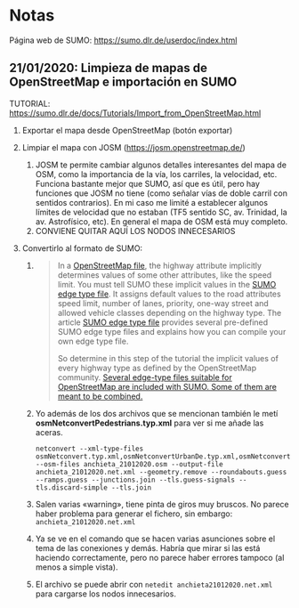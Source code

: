# Notas

Página web de SUMO: https://sumo.dlr.de/userdoc/index.html

## 21/01/2020: Limpieza de mapas de OpenStreetMap e importación en SUMO

TUTORIAL: https://sumo.dlr.de/docs/Tutorials/Import_from_OpenStreetMap.html 



1. Exportar el mapa desde OpenStreetMap (botón exportar)

2. Limpiar el mapa con JOSM (https://josm.openstreetmap.de/)

   1. JOSM te permite cambiar algunos detalles interesantes del mapa de OSM, como la importancia de la vía, los carriles, la velocidad, etc. Funciona bastante mejor que SUMO, así que es útil, pero hay funciones que JOSM no tiene (como señalar vías de doble carril con sentidos contrarios). En mi caso me limité a establecer algunos límites de velocidad que no estaban (TF5 sentido SC, av. Trinidad, la av. Astrofísico, etc). En general el mapa de OSM está muy completo.
   2. CONVIENE QUITAR AQUÍ LOS NODOS INNECESARIOS

3. Convertirlo al formato de SUMO:

   1. > In a [OpenStreetMap file](https://sumo.dlr.de/docs/OpenStreetMap_file.html), the highway attribute implicitly determines values of some other attributes, like the speed limit. You must tell SUMO these implicit values in the [SUMO edge type file](https://sumo.dlr.de/docs/SUMO_edge_type_file.html). It assigns default values to the road attributes speed limit, number of lanes, priority, one-way street and allowed vehicle classes depending on the highway type. The article [SUMO edge type file](https://sumo.dlr.de/docs/SUMO_edge_type_file.html) provides several pre-defined SUMO edge type files and explains how you can compile your own edge type file.
      >
      > So determine in this step of the tutorial the implicit values of every highway type as defined by the OpenStreetMap community. [Several edge-type files suitable for OpenStreetMap are included with SUMO. Some of them are meant to be combined.](https://sumo.dlr.de/docs/Networks/Import/OpenStreetMap.html#recommended_typemaps)

   2. Yo además de los dos archivos que se mencionan también le metí  **osmNetconvertPedestrians.typ.xml** para ver si me añade las aceras.
      
      ```
      netconvert --xml-type-files osmNetconvert.typ.xml,osmNetconvertUrbanDe.typ.xml,osmNetconvertPedestrians.typ.xml --osm-files anchieta_21012020.osm --output-file anchieta_21012020.net.xml --geometry.remove --roundabouts.guess --ramps.guess --junctions.join --tls.guess-signals --tls.discard-simple --tls.join
      ```
   
   3. Salen varias «warning», tiene pinta de giros muy bruscos. No parece haber problema para generar el fichero, sin embargo: `anchieta_21012020.net.xml`
   
   4. Ya se ve en el comando que se hacen varias asunciones sobre el tema de las conexiones y demás. Habría que mirar si las está haciendo correctamente, pero no parece haber errores tampoco (al menos a simple vista).
   
   5. El archivo se puede abrir con `netedit anchieta21012020.net.xml` para cargarse los nodos innecesarios.

